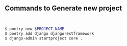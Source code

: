 ## Commands to Generate new project

```bash


$ poetry new $PROJECT_NAME
$ poetry add django djangorestframework
$ django-admin startproject core .

```

